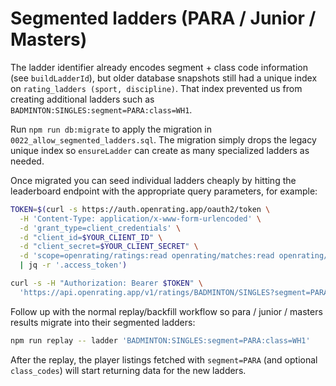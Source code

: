 # Segmented ladders (PARA / Junior / Masters)

The ladder identifier already encodes segment + class code information (see
`buildLadderId`), but older database snapshots still had a unique index on
`rating_ladders (sport, discipline)`. That index prevented us from creating
additional ladders such as `BADMINTON:SINGLES:segment=PARA:class=WH1`.

Run `npm run db:migrate` to apply the migration in `0022_allow_segmented_ladders.sql`.
The migration simply drops the legacy unique index so `ensureLadder` can create as
many specialized ladders as needed.

Once migrated you can seed individual ladders cheaply by hitting the leaderboard
endpoint with the appropriate query parameters, for example:

```bash
TOKEN=$(curl -s https://auth.openrating.app/oauth2/token \
  -H 'Content-Type: application/x-www-form-urlencoded' \
  -d 'grant_type=client_credentials' \
  -d "client_id=$YOUR_CLIENT_ID" \
  -d "client_secret=$YOUR_CLIENT_SECRET" \
  -d 'scope=openrating/ratings:read openrating/matches:read openrating/organizations:read openrating/players:read' \
  | jq -r '.access_token')

curl -s -H "Authorization: Bearer $TOKEN" \
  'https://api.openrating.app/v1/ratings/BADMINTON/SINGLES?segment=PARA&class_codes=WH1&limit=1'
```

Follow up with the normal replay/backfill workflow so para / junior / masters
results migrate into their segmented ladders:

```bash
npm run replay -- ladder 'BADMINTON:SINGLES:segment=PARA:class=WH1'
```

After the replay, the player listings fetched with `segment=PARA` (and optional
`class_codes`) will start returning data for the new ladders.
